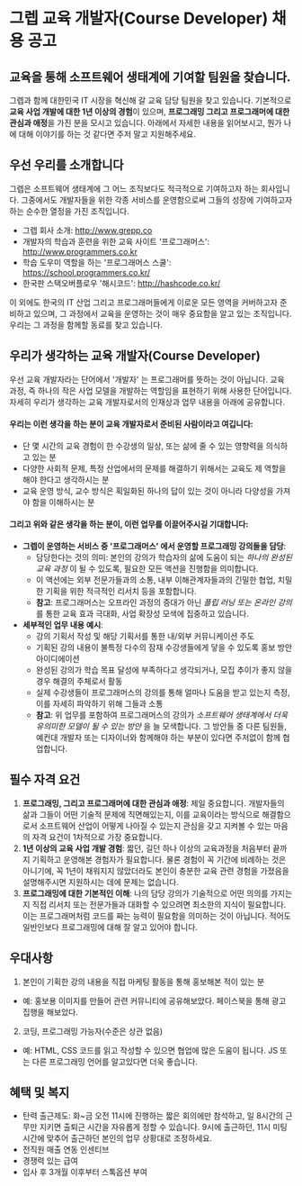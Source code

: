 # 그렙 교육 개발자(Course Developer) 채용 공고
## 교육을 통해 소프트웨어 생태계에 기여할 팀원을 찾습니다.
그렙과 함께 대한민국 IT 시장을 혁신해 갈 교육 담당 팀원을 찾고 있습니다. 기본적으로 **교육 사업 개발에 대한 1년 이상의 경험**이 있으며, **프로그래밍 그리고 프로그래머에 대한 관심과 애정**을 가진 분을 모시고 있습니다.
아래에서 자세한 내용을 읽어보시고, 뭔가 나에 대해 이야기를 하는 것 같다면 주저 말고 지원해주세요.

## 우선 우리를 소개합니다
그렙은 소프트웨어 생태계에 그 어느 조직보다도 적극적으로 기여하고자 하는 회사입니다. 그중에서도 개발자들을 위한 각종 서비스를 운영함으로써 그들의 성장에 기여하고자 하는 순수한 열정을 가진 조직입니다.

- 그렙 회사 소개: http://www.grepp.co
- 개발자의 학습과 훈련을 위한 교육 사이트 '프로그래머스': http://www.programmers.co.kr
- 학습 도우미 역할을 하는 '프로그래머스 스쿨': https://school.programmers.co.kr/
- 한국판 스택오버플로우 '해시코드': http://hashcode.co.kr/

이 외에도 한국의 IT 산업 그리고 프로그래머들에게 이로운 모든 영역을 커버하고자 준비하고 있으며, 그 과정에서 교육을 운영하는 것이 매우 중요함을 알고 있는 조직입니다. 우리는 그 과정을 함께할 동료를 찾고 있습니다.


## 우리가 생각하는 교육 개발자(Course Developer)
우선 교육 개발자라는 단어에서 '개발자' 는 프로그래머를 뜻하는 것이 아닙니다. 교육 과정, 즉 하나의 작은 사업 모델을 개발하는 역할임을 표현하기 위해 사용한 단어입니다. 자세히 우리가 생각하는 교육 개발자로서의 인재상과 업무 내용을 아래에 공유합니다.

#### 우리는 이런 생각을 하는 분이 교육 개발자로서 준비된 사람이라고 여깁니다:
- 단 몇 시간의 교육 경험이 한 수강생의 일상, 또는 삶에 줄 수 있는 영향력을 의식하고 있는 분
- 다양한 사회적 문제, 특정 산업에서의 문제를 해결하기 위해서는 교육도 제 역할을 해야 한다고 생각하시는 분
- 교육 운영 방식, 교수 방식은 획일화된 하나의 답이 있는 것이 아니라 다양성을 가져야 함을 이해하시는 분

#### 그리고 위와 같은 생각을 하는 분이, 이런 업무를 이끌어주시길 기대합니다:
- **그렙이 운영하는 서비스 중 '프로그래머스' 에서 운영할 프로그래밍 강의들을 담당**:
  * 담당한다는 것의 의미: 본인의 강의가 학습자의 삶에 도움이 되는 _하나의 완성된 교육 과정_ 이 될 수 있도록, 필요한 모든 액션을 진행함을 의미합니다.
  * 이 액션에는 외부 전문가들과의 소통, 내부 이해관계자들과의 긴밀한 협업, 치밀한 기획을 위한 적극적인 리서치 등을 포함합니다.
  * **참고**:  프로그래머스는 오프라인 과정의 증대가 아닌 _플립 러닝 또는 온라인 강의_ 를 통한 교육 효과 극대화, 사업 확장성 모색에 집중하고 있습니다.
- **세부적인 업무 내용 예시**:
  * 강의 기획서 작성 및 해당 기획서를 통한 내/외부 커뮤니케이션 주도
  * 기획된 강의 내용이 불특정 다수의 잠재 수강생들에게 닿을 수 있도록 홍보 방안 아이디에이션
  * 완성된 강의가 학습 목표 달성에 부족하다고 생각되거나, 모집 추이가 좋지 않을 경우 해결의 주체로서 활동
  * 실제 수강생들이 프로그래머스의 강의를 통해 얼마나 도움을 받고 있는지 측정, 이를 자세히 파악하기 위해 그들과 소통
  * **참고**: 위 업무를 포함하여 프로그래머스의 강의가 _소프트웨어 생태계에서 더욱 유의미한 모델이 될 수 있는 방안_ 을 늘 모색합니다. 그 방안들 중 다른 팀원들, 예컨대 개발자 또는 디자이너와 함께해야 하는 부분이 있다면 주저없이 함께 협업합니다.

## 필수 자격 요건
1. **프로그래밍, 그리고 프로그래머에 대한 관심과 애정**: 제일 중요합니다. 개발자들의 삶과 그들이 어떤 기술적 문제에 직면해있는지, 이를 교육이라는 방식으로 해결함으로서 소프트웨어 산업이 어떻게 나아질 수 있는지 관심을 갖고 지켜볼 수 있는 마음의 자격 요건이 1차적으로 가장 중요합니다.
2. **1년 이상의 교육 사업 개발 경험**: 짧던, 길던 하나 이상의 교육과정을 처음부터 끝까지 기획하고 운영해본 경험자가 필요합니다. 물론 경험이 꼭 기간에 비례하는 것은 아니기에, 꼭 1년이 채워지지 않았더라도 본인이 충분한 교육 관련 경험을 가졌음을 설명해주시면 지원하시는 데에 문제는 없습니다.
3. **프로그래밍에 대한 기본적인 이해**: 나의 담당 강의가 기술적으로 어떤 의의를 가지는지 직접 리서치 또는 전문가들과 대화할 수 있으려면 최소한의 지식이 필요합니다. 이는 프로그래머처럼 코드를 짜는 능력이 필요함을 의미하는 것이 아닙니다. 적어도 일반인보다 프로그래밍에 대해 잘 알고 있어야 합니다.

## 우대사항
1. 본인이 기획한 강의 내용을 직접 마케팅 활동을 통해 홍보해본 적이 있는 분
  * 예: 홍보용 이미지를 만들어 관련 커뮤니티에 공유해보았다. 페이스북을 통해 광고 집행을 해보았다.
2. 코딩, 프로그래밍 가능자(수준은 상관 없음)
  * 예: HTML, CSS 코드를 읽고 작성할 수 있으면 협업에 많은 도움이 됩니다. JS 또는 다른 프로그래밍 언어를 알고있다면 더욱 좋습니다.

## 혜택 및 복지
- 탄력 출근제도: 화~금 오전 11시에 진행하는 짧은 회의에만 참석하고, 일 8시간의 근무만 지키면 출퇴근 시간을 자유롭게 정할 수 있습니다. 9시에 출근하던, 11시 미팅시간에 맞추어 출근하던 본인의 업무 상황대로 조정하세요.
- 전직원 매출 연동 인센티브
- 경쟁력 있는 급여
- 입사 후 3개월 이후부터 스톡옵션 부여